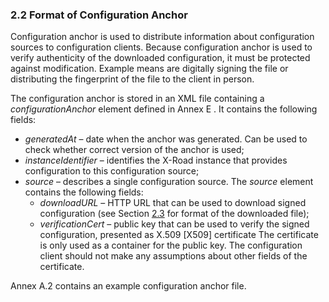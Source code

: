 ### 2.2 Format of Configuration Anchor

Configuration anchor is used to distribute information about configuration sources to configuration clients. Because configuration anchor is used to verify authenticity of the downloaded configuration, it must be protected against modification. Example means are digitally signing the file or distributing the fingerprint of the file to the client in person.

The configuration anchor is stored in an XML file containing a *configurationAnchor* element defined in Annex E . It contains the following fields:

- *generatedAt* – date when the anchor was generated. Can be used to check whether correct version of the anchor is used;
- *instanceIdentifier* – identifies the X-Road instance that provides configuration to this configuration source;
- *source* – describes a single configuration source. The *source* element contains the following fields:
    - *downloadURL* – HTTP URL that can be used to download signed configuration (see Section [2.3](#23-format-of-signed-configuration) for format of the downloaded file);
    - *verificationCert* – public key that can be used to verify the signed configuration, presented as X.509 [X509] certificate
      The certificate is only used as a container for the public key. The configuration client should not make any assumptions about other fields of the certificate.

Annex A.2 contains an example configuration anchor file.